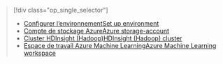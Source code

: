 > [!div class="op_single_selector"]
> * [<span data-ttu-id="22e83-101">Configurer l’environnement</span><span class="sxs-lookup"><span data-stu-id="22e83-101">Set up environment</span></span>](../articles/machine-learning/machine-learning-data-science-environment-setup.md)
> * [<span data-ttu-id="22e83-102">Compte de stockage Azure</span><span class="sxs-lookup"><span data-stu-id="22e83-102">Azure storage-account</span></span>](../articles/storage/common/storage-create-storage-account.md)
> * [<span data-ttu-id="22e83-103">Cluster HDInsight (Hadoop)</span><span class="sxs-lookup"><span data-stu-id="22e83-103">HDInsight (Hadoop) cluster</span></span>](../articles/machine-learning/machine-learning-data-science-customize-hadoop-cluster.md)
> * [<span data-ttu-id="22e83-104">Espace de travail Azure Machine Learning</span><span class="sxs-lookup"><span data-stu-id="22e83-104">Azure Machine Learning workspace</span></span>](../articles/machine-learning/machine-learning-create-workspace.md)
> 
> 

